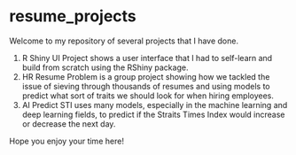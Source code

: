 # resume_projects
Welcome to my repository of several projects that I have done.

1) R Shiny UI Project shows a user interface that I had to self-learn and build from scratch using the RShiny package.
2) HR Resume Problem is a group project showing how we tackled the issue of sieving through thousands of resumes and using models to predict what sort of traits we should look for when hiring employees.
3) AI Predict STI uses many models, especially in the machine learning and deep learning fields, to predict if the Straits Times Index would increase or decrease the next day.

Hope you enjoy your time here!
